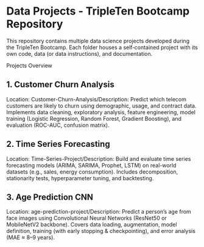 # Data Projects - TripleTen Bootcamp Repository

This repository contains multiple data science projects developed during the TripleTen Bootcamp. Each folder houses a self‑contained project with its own code, data (or data instructions), and documentation.

Projects Overview

## 1. Customer Churn Analysis

Location: Customer-Churn-Analysis/Description: Predict which telecom customers are likely to churn using demographic, usage, and contract data. Implements data cleaning, exploratory analysis, feature engineering, model training (Logistic Regression, Random Forest, Gradient Boosting), and evaluation (ROC-AUC, confusion matrix).

## 2. Time Series Forecasting

Location: Time-Series-Project/Description: Build and evaluate time series forecasting models (ARIMA, SARIMA, Prophet, LSTM) on real-world datasets (e.g., sales, energy consumption). Includes decomposition, stationarity tests, hyperparameter tuning, and backtesting.

## 3. Age Prediction CNN

Location: age-prediction-project/Description: Predict a person’s age from face images using Convolutional Neural Networks (ResNet50 or MobileNetV2 backbone). Covers data loading, augmentation, model definition, training (with early stopping & checkpointing), and error analysis (MAE ≈ 8–9 years).

